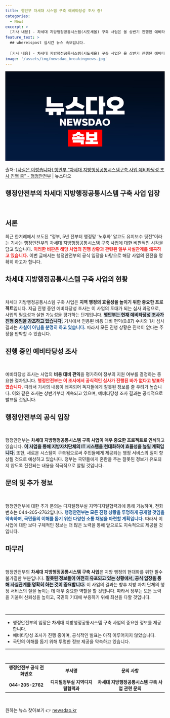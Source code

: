 ```yaml
---
title: 행안부 차세대 시스템 구축 예비타당성 조사 중!
categories:
  - News
excerpt: >
  [기사 내용] - 차세대 지방행정공통시스템(시도새올) 구축 사업은 올 상반기 진행된 예비타당성 1차 심사에서…
feature_text: >
  ## whereispost 실시간 뉴스 속보입니다.

  [기사 내용] - 차세대 지방행정공통시스템(시도새올) 구축 사업은 올 상반기 진행된 예비타당성 1차 심사에서…
image: '/assets/img/newsdao_breakingnews.jpg'
---
```


![뉴스다오 속보](/assets/img/newsdao_breakingnews.jpg)

<p>출처: <a href="https://newsdao.kr/2657" rel="dofollow">[사실은 이렇습니다] 행안부 “차세대 지방행정공통시스템구축 사업 예비타당성 조사 진행 중” - 행정안전부</a> | 뉴스다오</p>

<h2 data-ke-size="size26">행정안전부의 차세대 지방행정공통시스템 구축 사업 입장</h2>

<p data-ke-size="size16">&nbsp;</p>

<h2 data-ke-size="size26">서론</h2>
<p data-ke-size="size16">최근 한겨레에서 보도된 “정부, 5년 전부터 행정망 ‘노후화’ 알고도 유지보수 뒷전”이라는 기사는 행정안전부의 차세대 지방행정공통시스템 구축 사업에 대한 비판적인 시각을 담고 있습니다. <b><span style="color: #ee2323;">이러한 비판은 해당 사업의 진행 상황과 관련된 일부 사실관계를 왜곡하고 있습니다.</span></b> 이번 글에서는 행정안전부의 공식 입장을 바탕으로 해당 사업의 진전을 명확히 하고자 합니다.</p>

<h2 data-ke-size="size26">차세대 지방행정공통시스템 구축 사업의 현황</h2>
<p data-ke-size="size16">&nbsp;</p>
<p data-ke-size="size16">차세대 지방행정공통시스템 구축 사업은 <b>지역 행정의 효율성을 높이기 위한 중요한 프로젝트</b>입니다. 지금 진행 중인 예비타당성 조사는 이 사업의 토대가 되는 심사 과정으로, 사업의 필요성과 실현 가능성을 평가하는 단계입니다. <b><span style="background-color: #21538527;">행안부는 현재 예비타당성 조사가 진행 중임을 강조하고 있습니다.</span></b> 기사에서 인용된 비용 대비 편익(0.87) 수치와 1차 심사 결과는 <b><span style="color: #1a5490;">사실이 아님을 분명히 하고 있습니다.</span></b> 따라서 모든 진행 상황은 진척이 없다는 주장을 반박할 수 있습니다.</p>

<h2 data-ke-size="size26">진행 중인 예비타당성 조사</h2>
<p data-ke-size="size16">&nbsp;</p>
<p data-ke-size="size16">예비타당성 조사는 사업의 <b>비용 대비 편익</b>을 평가하여 정부의 지원 여부를 결정하는 중요한 절차입니다. <b><span style="color: #ee2323;">행정안전부는 이 조사에서 공식적인 심사가 진행된 바가 없다고 발표하였습니다.</span></b> 따라서 기사의 내용이 왜곡되어 독자들에게 잘못된 정보를 줄 우려가 높습니다. 이와 같은 조사는 상반기부터 계속되고 있으며, 예비타당성 조사 결과는 공식적으로 발표될 것입니다.</p>

<h2 data-ke-size="size26">행정안전부의 공식 입장</h2>
<p data-ke-size="size16">&nbsp;</p>
<p data-ke-size="size16">행정안전부는 <b>차세대 지방행정공통시스템 구축 사업이 매우 중요한 프로젝트로 인식</b>하고 있습니다. <b><span style="background-color: #21538527;">이 사업을 통해 지방자치단체의 IT 시스템을 현대화하여 효율성을 높일 계획입니다.</span></b> 또한, 새로운 시스템이 구축됨으로써 주민들에게 제공되는 행정 서비스의 질이 향상될 것으로 예상하고 있습니다. 정부는 국민들에게 혼란을 주는 잘못된 정보가 유포되지 않도록 진전되는 내용을 적극적으로 알릴 것입니다.</p>

<h2 data-ke-size="size26">문의 및 추가 정보</h2>
<p data-ke-size="size16">&nbsp;</p>
<p data-ke-size="size16">행정안전부에 대한 추가 문의는 디지털정부실 지역디지털협력과에 통해 가능하며, 전화번호는 044-205-2762입니다. <b><span style="color: #1a5490;">행정안전부는 모든 진행 상황을 투명하게 공개할 것임을 약속하며, 국민들의 이해를 돕기 위한 다양한 소통 채널을 마련할 계획입니다.</span></b> 따라서 이 사업에 대한 보다 구체적인 정보는 더 많은 노력을 통해 앞으로도 지속적으로 제공될 것입니다.</p>

<h2 data-ke-size="size26">마무리</h2>
<p data-ke-size="size16">&nbsp;</p>
<p data-ke-size="size16">행정안전부의 <b>차세대 지방행정공통시스템 구축 사업</b>은 지방 행정의 현대화를 위한 필수불가결한 부분입니다. <b><span style="background-color: #21538527;">잘못된 정보들이 여전히 유포되고 있는 상황에서, 공식 입장을 통해 사실관계를 명확히 하는 것이 중요합니다.</span></b> 이 사업의 결과는 향후 지방 자치 단체의 행정 서비스의 질을 높이는 데 매우 중요한 역할을 할 것입니다. 따라서 정부는 모든 노력을 기울여 신뢰성을 높이고, 국민의 기대에 부응하기 위해 최선을 다할 것입니다.</p>

<p data-ke-size="size16">&nbsp;</p>
<hr>
<ul>
<li>행정안전부의 입장은 차세대 지방행정공통시스템 구축 사업의 중요한 정보를 제공합니다.</li>
<li>예비타당성 조사가 진행 중이며, 공식적인 발표는 아직 이루어지지 않았습니다.</li>
<li>국민의 이해를 돕기 위해 투명한 정보 제공을 약속하고 있습니다.</li>
</ul>
<hr>
<p data-ke-size="size16">&nbsp;</p>
<table style="width: 100%;">
<tr>
<td style="text-align: center; height: 17px;"><b>행정안전부 공식 전화번호</b></td>
<td style="text-align: center; height: 17px;"><b>부서명</b></td>
<td style="text-align: center; height: 17px;"><b>문의 사항</b></td>
</tr>
<tr>
<td style="text-align: center; height: 17px;"><b>044-205-2762</b></td>
<td style="text-align: center; height: 17px;"><b>디지털정부실 지역디지털협력과</b></td>
<td style="text-align: center; height: 17px;"><b>차세대 지방행정공통시스템 구축 사업 관련 문의</b></td>
</tr>
</table>
<p data-ke-size="size16">&nbsp;</p> 

원하는 뉴스 찾아보기 👉 <a href="https://newsdao.kr" rel="dofollow">newsdao.kr</a>


